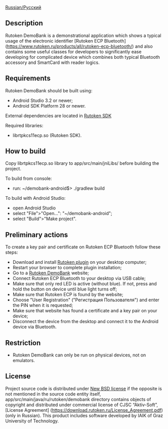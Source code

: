 [Russian/Русский](README_RUS.mdown)

## Description

Rutoken DemoBank is a demonstrational application which shows a typical usage of the electronic identifier [Rutoken ECP Bluetooth] (https://www.rutoken.ru/products/all/rutoken-ecp-bluetooth/) and also contains some useful classes for developers to significantly ease developing for complicated device which combines both typical Bluetooth accessory and SmartCard with reader logics.

## Requirements

Rutoken DemoBank should be built using:
* Android Studio 3.2 or newer;
* Android SDK Platform 28 or newer.

External dependencies are located in [Rutoken SDK](https://www.rutoken.ru/developers/sdk/)

Required libraries:
* librtpkcs11ecp.so (Rutoken SDK).

## How to build

Copy librtpkcs11ecp.so library to app/src/main/jniLibs/ before building the project.

To build from console:
* run:
    ~/demobank-android$> ./gradlew build

To build with Android Studio:
* open Android Studio
* select "File">"Open...": "~/demobank-android";
* select "Build">"Make project".

## Preliminary actions

To create a key pair and certificate on Rutoken ECP Bluetooth follow these steps:

* Download and install [Rutoken plugin](https://www.rutoken.ru/products/all/rutoken-plugin/) on your desktop computer;
* Restart your browser to complete plugin installation;
* Go to a [Rutoken DemoBank](https://demobank.rutoken.ru) website;
* Connect Rutoken ECP Bluetooth to your desktop via USB cable;
* Make sure that only red LED is active (without blue). If not, press and hold the button on device until blue light turns off;
* Make sure that Rutoken ECP is found by the website;
* Choose "User Registration" ("Регистрация Пользователя") and enter the PIN when it is requested;
* Make sure that website has found a certificate and a key pair on your device;
* Disconnect the device from the desktop and connect it to the Android device via Bluetooth.

## Restriction

* Rutoken DemoBank can only be run on physical devices, not on emulators.

## License

Project source code is distributed under [New BSD license](LICENSE) if the opposite is not mentioned in the source code entity itself,
app/src/main/java/ru/rutoken/demobank directory contains objects of copyright and distributed under commercial license of CJSC “Aktiv-Soft”, [License Agreement] (https://download.rutoken.ru/License_Agreement.pdf) (only in Russian).
This product includes software developed by IAIK of Graz University of Technology.
